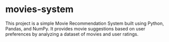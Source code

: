 # movies-system
This project is a simple Movie Recommendation System built using Python, Pandas, and NumPy. It provides movie suggestions based on user preferences by analyzing a dataset of movies and user ratings.  
